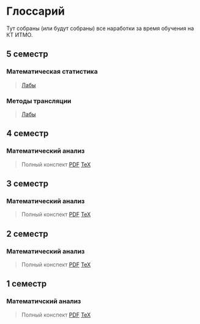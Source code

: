 # Глоссарий

Тут собраны (или будут собраны) все наработки за время обучения на КТ ИТМО.

## 5 семестр
### Математическая статистика
> [Лабы](matstat)

### Методы трансляции
> [Лабы](translation-methods)

## 4 семестр
### Математический анализ 
>  Полный конспект [PDF](/mathematical-analysis/sem4/holykpk%23blessRNG4.pdf) [TeX](/mathematical-analysis/sem4/holykpk%23blessRNG4.tex)

## 3 семестр
### Математический анализ 
>  Полный конспект [PDF](/mathematical-analysis/sem3/holykpk%23blessRNG3.pdf) [TeX](/mathematical-analysis/sem3/holykpk%23blessRNG3.tex)

## 2 семестр
### Математический анализ
>  Полный конспект [PDF](/mathematical-analysis/sem2/Sem2.pdf) [TeX](/mathematical-analysis/sem2/Sem2.tex)

## 1 семестр
### Математичский анализ
>  Полный конспект [PDF](/mathematical-analysis/sem1/Sem1.pdf) [TeX](/mathematical-analysis/sem1/Sem1.tex)